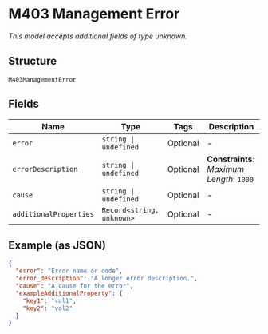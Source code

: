 
# M403 Management Error

*This model accepts additional fields of type unknown.*

## Structure

`M403ManagementError`

## Fields

| Name | Type | Tags | Description |
|  --- | --- | --- | --- |
| `error` | `string \| undefined` | Optional | - |
| `errorDescription` | `string \| undefined` | Optional | **Constraints**: *Maximum Length*: `1000` |
| `cause` | `string \| undefined` | Optional | - |
| `additionalProperties` | `Record<string, unknown>` | Optional | - |

## Example (as JSON)

```json
{
  "error": "Error name or code",
  "error_description": "A longer error description.",
  "cause": "A cause for the error",
  "exampleAdditionalProperty": {
    "key1": "val1",
    "key2": "val2"
  }
}
```

